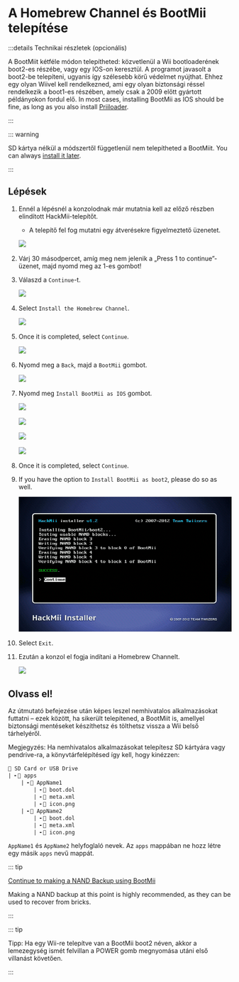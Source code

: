 # A Homebrew Channel és BootMii telepítése

:::details Technikai részletek (opcionális)

A BootMiit kétféle módon telepítheted: közvetlenül a Wii bootloaderének boot2-es részébe, vagy egy IOS-on keresztül. A programot javasolt a boot2-be telepíteni, ugyanis így szélesebb körű védelmet nyújthat. Ehhez egy olyan Wiivel kell rendelkezned, ami egy olyan biztonsági réssel rendelkezik a boot1-es részében, amely csak a 2009 előtt gyártott példányokon fordul elő. In most cases, installing BootMii as IOS should be fine, as long as you also install [Priiloader](priiloader).

:::

::: warning

SD kártya nélkül a módszertől függetlenül nem telepítheted a BootMiit.
You can always [install it later](hackmii).

:::

## Lépések

1. Ennél a lépésnél a konzolodnak már mutatnia kell az előző részben elindított HackMii-telepítőt.

   - A telepítő fel fog mutatni egy átverésekre figyelmeztető üzenetet.

   ![](/images/hackmii/scam.png)

2. Várj 30 másodpercet, amíg meg nem jelenik a „Press 1 to continue”-üzenet, majd nyomd meg az 1-es gombot!

3. Válaszd a `Continue`-t.

   ![](/images/hackmii/test_results.png)

4. Select `Install the Homebrew Channel`.

   ![](/images/hackmii/hbc_install.png)

5. Once it is completed, select `Continue`.

   ![](/images/hackmii/hbc_install_ok.png)

6. Nyomd meg a `Back`, majd a `BootMii` gombot.

   ![](/images/hackmii/bootmii_install.png)

7. Nyomd meg `Install BootMii as IOS` gombot.

   ![](/images/hackmii/bootmii_install1.png)

   ![](/images/hackmii/bootmii_install2.png)

   ![](/images/hackmii/bootmii_install3.png)

   ![](/images/hackmii/bootmii_install_ok.png)

8. Once it is completed, select `Continue`.

9. If you have the option to `Install BootMii as boot2`, please do so as well.

   ![](/images/hackmii/bootmii_install4.png)

10. Select `Exit`.

11. Ezután a konzol el fogja indítani a Homebrew Channelt.

    ![](/images/hbc/blank.png)

## Olvass el!

Az útmutató befejezése után képes leszel nemhivatalos alkalmazásokat futtatni – ezek között, ha sikerült telepítened, a BootMiit is, amellyel biztonsági mentéseket készíthetsz és tölthetsz vissza a Wii belső tárhelyéről.

Megjegyzés: Ha nemhivatalos alkalmazásokat telepítesz SD kártyára vagy pendrive-ra, a könyvtárfelépítésed így kell, hogy kinézzen:

```
💾 SD Card or USB Drive
| ╸📁 apps
	| ╸📁 AppName1
		| ╸📄 boot.dol
		| ╸📄 meta.xml
		| ╸📄 icon.png
	| ╸📁 AppName2
		| ╸📄 boot.dol
		| ╸📄 meta.xml
		| ╸📄 icon.png
```

`AppName1` és `AppName2` helyfoglaló nevek. Az `apps` mappában ne hozz létre egy másik `apps` nevű mappát.

::: tip

[Continue to making a NAND Backup using BootMii](bootmii)

Making a NAND backup at this point is highly recommended, as they can be used to recover from bricks.

:::

::: tip

Tipp: Ha egy Wii-re telepítve van a BootMii boot2 néven, akkor a lemezegység ismét felvillan a POWER gomb megnyomása utáni első villanást követően.

:::
